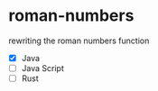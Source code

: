 # roman-numbers
rewriting the roman numbers function


- [x] Java   
- [ ] Java Script   
- [ ] Rust   
